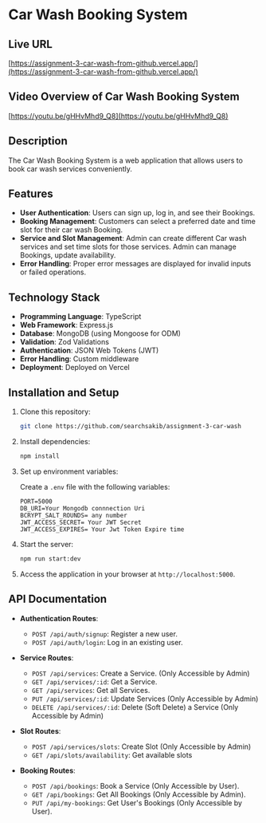 # Car Wash Booking System

## Live URL

[https://assignment-3-car-wash-from-github.vercel.app/](https://assignment-3-car-wash-from-github.vercel.app/)

## Video Overview of Car Wash Booking System

[https://youtu.be/gHHvMhd9_Q8](https://youtu.be/gHHvMhd9_Q8)

## Description

The Car Wash Booking System is a web application that allows users to book car wash services conveniently.

## Features

- **User Authentication**: Users can sign up, log in, and see their Bookings.
- **Booking Management**: Customers can select a preferred date and time slot for their car wash Booking.
- **Service and Slot Management**: Admin can create different Car wash services and set time slots for those services. Admin can manage Bookings, update availability.
- **Error Handling**: Proper error messages are displayed for invalid inputs or failed operations.

## Technology Stack

- **Programming Language**: TypeScript
- **Web Framework**: Express.js
- **Database**: MongoDB (using Mongoose for ODM)
- **Validation**: Zod Validations
- **Authentication**: JSON Web Tokens (JWT)
- **Error Handling**: Custom middleware
- **Deployment**: Deployed on Vercel

## Installation and Setup

1. Clone this repository:

   ```bash
   git clone https://github.com/searchsakib/assignment-3-car-wash
   ```

2. Install dependencies:

   ```bash
   npm install
   ```

3. Set up environment variables:

   Create a `.env` file with the following variables:

   ```
   PORT=5000
   DB_URI=Your Mongodb connnection Uri
   BCRYPT_SALT_ROUNDS= any number
   JWT_ACCESS_SECRET= Your JWT Secret
   JWT_ACCESS_EXPIRES= Your Jwt Token Expire time

   ```

4. Start the server:

   ```bash
   npm run start:dev
   ```

5. Access the application in your browser at `http://localhost:5000`.

## API Documentation

- **Authentication Routes**:

  - `POST /api/auth/signup`: Register a new user.
  - `POST /api/auth/login`: Log in an existing user.

- **Service Routes**:

  - `POST /api/services`: Create a Service. (Only Accessible by Admin)
  - `GET /api/services/:id`: Get a Service.
  - `GET /api/services`: Get all Services.
  - `PUT /api/services/:id`: Update Services (Only Accessible by Admin)
  - `DELETE /api/services/:id`: Delete (Soft Delete) a Service (Only Accessible by Admin)

- **Slot Routes**:

  - `POST /api/services/slots`: Create Slot (Only Accessible by Admin)
  - `GET /api/slots/availability`: Get available slots

- **Booking Routes**:
  - `POST /api/bookings`: Book a Service (Only Accessible by User).
  - `GET /api/bookings`: Get All Bookings (Only Accessible by Admin).
  - `PUT /api/my-bookings`: Get User's Bookings (Only Accessible by User).
